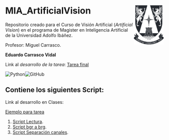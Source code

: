 # MIA_ArtificialVision <img src="img/logo.png" align="right" width = "95px"/>
 
Repositorio creado para el Curso de Visión Artificial (_Artificial Vision_) en el programa de Magister en Inteligencia Artificial de la Universidad Adolfo Ibáñez.

Profesor: Miguel Carrasco.

**Eduardo Carrasco Vidal**

Link al _desarrollo de la tarea_:
[Tarea final](https://github.com/educarrascov/MIA_ArtificialVision/blob/main/Prueba_Vision_artificial.ipynb)

![Python](https://img.shields.io/badge/python-%2314354C.svg)![GitHub](https://img.shields.io/badge/github-%23121011.svg)
## Contiene los siguientes Script:

Link al desarrollo en Clases:

[Ejemplo para tarea](https://github.com/educarrascov/MIA_ArtificialVision/blob/main/MIA_ArtificialVision_(Clase_2).ipynb)

1. [Script Lectura](https://github.com/educarrascov/MIA_ArtificialVision/blob/main/Script/01_lectura.py).
2. [Script bgr a brg](https://github.com/educarrascov/MIA_ArtificialVision/blob/main/Script/02_bgr_a_rgb.py).
3. [Script Separación canales](https://github.com/educarrascov/MIA_ArtificialVision/blob/main/Script/03_separacion_canales.py).


